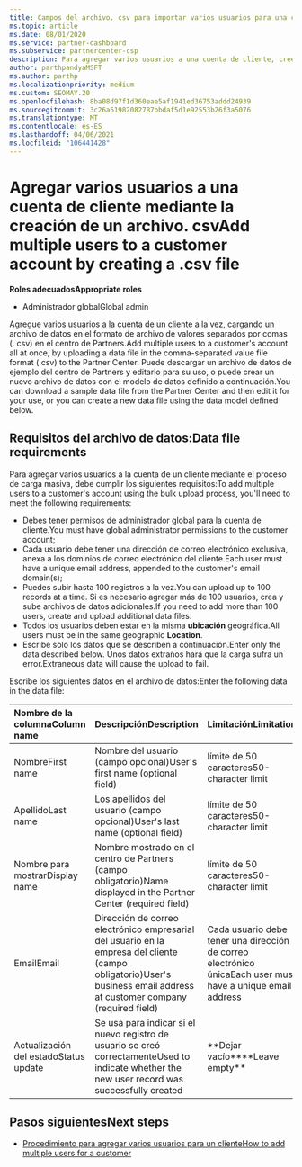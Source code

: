 ```yaml
---
title: Campos del archivo. csv para importar varios usuarios para una cuenta de cliente
ms.topic: article
ms.date: 08/01/2020
ms.service: partner-dashboard
ms.subservice: partnercenter-csp
description: Para agregar varios usuarios a una cuenta de cliente, cree un archivo de valores separados por comas (. csv) con los campos correspondientes.
author: parthpandyaMSFT
ms.author: parthp
ms.localizationpriority: medium
ms.custom: SEOMAY.20
ms.openlocfilehash: 8ba08d97f1d360eae5af1941ed36753addd24939
ms.sourcegitcommit: 3c26a61982082787bbdaf5d1e92553b26f3a5076
ms.translationtype: MT
ms.contentlocale: es-ES
ms.lasthandoff: 04/06/2021
ms.locfileid: "106441428"
---
```

# <a name="add-multiple-users-to-a-customer-account-by-creating-a-csv-file"></a><span data-ttu-id="1d4c0-103">Agregar varios usuarios a una cuenta de cliente mediante la creación de un archivo. csv</span><span class="sxs-lookup"><span data-stu-id="1d4c0-103">Add multiple users to a customer account by creating a .csv file</span></span>

<span data-ttu-id="1d4c0-104">**Roles adecuados**</span><span class="sxs-lookup"><span data-stu-id="1d4c0-104">**Appropriate roles**</span></span>

- <span data-ttu-id="1d4c0-105">Administrador global</span><span class="sxs-lookup"><span data-stu-id="1d4c0-105">Global admin</span></span>

<span data-ttu-id="1d4c0-106">Agregue varios usuarios a la cuenta de un cliente a la vez, cargando un archivo de datos en el formato de archivo de valores separados por comas (. csv) en el centro de Partners.</span><span class="sxs-lookup"><span data-stu-id="1d4c0-106">Add multiple users to a customer's account all at once, by uploading a data file in the comma-separated value file format (.csv) to the Partner Center.</span></span> <span data-ttu-id="1d4c0-107">Puede descargar un archivo de datos de ejemplo del centro de Partners y editarlo para su uso, o puede crear un nuevo archivo de datos con el modelo de datos definido a continuación.</span><span class="sxs-lookup"><span data-stu-id="1d4c0-107">You can download a sample data file from the Partner Center and then edit it for your use, or you can create a new data file using the data model defined below.</span></span>

## <a name="data-file-requirements"></a><a href="" id="creatingtheimportcsvfile"></a><span data-ttu-id="1d4c0-108">Requisitos del archivo de datos:</span><span class="sxs-lookup"><span data-stu-id="1d4c0-108">Data file requirements</span></span>

<span data-ttu-id="1d4c0-109">Para agregar varios usuarios a la cuenta de un cliente mediante el proceso de carga masiva, debe cumplir los siguientes requisitos:</span><span class="sxs-lookup"><span data-stu-id="1d4c0-109">To add multiple users to a customer's account using the bulk upload process, you'll need to meet the following requirements:</span></span>

- <span data-ttu-id="1d4c0-110">Debes tener permisos de administrador global para la cuenta de cliente.</span><span class="sxs-lookup"><span data-stu-id="1d4c0-110">You must have global administrator permissions to the customer account;</span></span>
- <span data-ttu-id="1d4c0-111">Cada usuario debe tener una dirección de correo electrónico exclusiva, anexa a los dominios de correo electrónico del cliente.</span><span class="sxs-lookup"><span data-stu-id="1d4c0-111">Each user must have a unique email address, appended to the customer's email domain(s);</span></span>
- <span data-ttu-id="1d4c0-112">Puedes subir hasta 100 registros a la vez.</span><span class="sxs-lookup"><span data-stu-id="1d4c0-112">You can upload up to 100 records at a time.</span></span> <span data-ttu-id="1d4c0-113">Si es necesario agregar más de 100 usuarios, crea y sube archivos de datos adicionales.</span><span class="sxs-lookup"><span data-stu-id="1d4c0-113">If you need to add more than 100 users, create and upload additional data files.</span></span>
- <span data-ttu-id="1d4c0-114">Todos los usuarios deben estar en la misma **ubicación** geográfica.</span><span class="sxs-lookup"><span data-stu-id="1d4c0-114">All users must be in the same geographic **Location**.</span></span>
- <span data-ttu-id="1d4c0-115">Escribe solo los datos que se describen a continuación.</span><span class="sxs-lookup"><span data-stu-id="1d4c0-115">Enter only the data described below.</span></span> <span data-ttu-id="1d4c0-116">Unos datos extraños hará que la carga sufra un error.</span><span class="sxs-lookup"><span data-stu-id="1d4c0-116">Extraneous data will cause the upload to fail.</span></span>

<span data-ttu-id="1d4c0-117">Escribe los siguientes datos en el archivo de datos:</span><span class="sxs-lookup"><span data-stu-id="1d4c0-117">Enter the following data in the data file:</span></span>

| <span data-ttu-id="1d4c0-118">**Nombre de la columna**</span><span class="sxs-lookup"><span data-stu-id="1d4c0-118">**Column name**</span></span> | <span data-ttu-id="1d4c0-119">**Descripción**</span><span class="sxs-lookup"><span data-stu-id="1d4c0-119">**Description**</span></span>  | <span data-ttu-id="1d4c0-120">**Limitación**</span><span class="sxs-lookup"><span data-stu-id="1d4c0-120">**Limitation**</span></span>  |
|:-------- |:------  |:----- |
| <span data-ttu-id="1d4c0-121">Nombre</span><span class="sxs-lookup"><span data-stu-id="1d4c0-121">First name</span></span>  | <span data-ttu-id="1d4c0-122">Nombre del usuario (campo opcional)</span><span class="sxs-lookup"><span data-stu-id="1d4c0-122">User's first name (optional field)</span></span>  | <span data-ttu-id="1d4c0-123">límite de 50 caracteres</span><span class="sxs-lookup"><span data-stu-id="1d4c0-123">50-character limit</span></span>  |
| <span data-ttu-id="1d4c0-124">Apellido</span><span class="sxs-lookup"><span data-stu-id="1d4c0-124">Last name</span></span>  | <span data-ttu-id="1d4c0-125">Los apellidos del usuario (campo opcional)</span><span class="sxs-lookup"><span data-stu-id="1d4c0-125">User's last name (optional field)</span></span>  | <span data-ttu-id="1d4c0-126">límite de 50 caracteres</span><span class="sxs-lookup"><span data-stu-id="1d4c0-126">50-character limit</span></span>  |
| <span data-ttu-id="1d4c0-127">Nombre para mostrar</span><span class="sxs-lookup"><span data-stu-id="1d4c0-127">Display name</span></span>    | <span data-ttu-id="1d4c0-128">Nombre mostrado en el centro de Partners (campo obligatorio)</span><span class="sxs-lookup"><span data-stu-id="1d4c0-128">Name displayed in the Partner Center (required field)</span></span>                            | <span data-ttu-id="1d4c0-129">límite de 50 caracteres</span><span class="sxs-lookup"><span data-stu-id="1d4c0-129">50-character limit</span></span>                         |
| <span data-ttu-id="1d4c0-130">Email</span><span class="sxs-lookup"><span data-stu-id="1d4c0-130">Email</span></span>   | <span data-ttu-id="1d4c0-131">Dirección de correo electrónico empresarial del usuario en la empresa del cliente (campo obligatorio)</span><span class="sxs-lookup"><span data-stu-id="1d4c0-131">User's business email address at customer company (required field)</span></span>           | <span data-ttu-id="1d4c0-132">Cada usuario debe tener una dirección de correo electrónico única</span><span class="sxs-lookup"><span data-stu-id="1d4c0-132">Each user must have a unique email address</span></span> |
| <span data-ttu-id="1d4c0-133">Actualización del estado</span><span class="sxs-lookup"><span data-stu-id="1d4c0-133">Status update</span></span>   | <span data-ttu-id="1d4c0-134">Se usa para indicar si el nuevo registro de usuario se creó correctamente</span><span class="sxs-lookup"><span data-stu-id="1d4c0-134">Used to indicate whether the new user record was successfully created</span></span> | <span data-ttu-id="1d4c0-135">\*\*Dejar vacío\*\*</span><span class="sxs-lookup"><span data-stu-id="1d4c0-135">\*\*Leave empty\*\*</span></span>                        |

## <a name="next-steps"></a><span data-ttu-id="1d4c0-136">Pasos siguientes</span><span class="sxs-lookup"><span data-stu-id="1d4c0-136">Next steps</span></span>

- [<span data-ttu-id="1d4c0-137">Procedimiento para agregar varios usuarios para un cliente</span><span class="sxs-lookup"><span data-stu-id="1d4c0-137">How to add multiple users for a customer</span></span>](adding-multiple-users-to-a-customer-account.md)